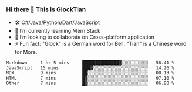 ### Hi there 👋 This is GlockTian

- 🛠️ C#/Java/Python/Dart/JavaScript
- 🌱 I’m currently learning Mern Stack
- 👯 I’m looking to collaborate on Cross-platform application
- ⚡ Fun fact: "Glock" is a German word for Bell. "Tian" is a Chinese word for More.


<!--START_SECTION:waka-->

```text
Markdown     1 hr 5 mins     ██████████████▓░░░░░░░░░░   58.41 %
JavaScript   15 mins         ███▓░░░░░░░░░░░░░░░░░░░░░   14.26 %
MDX          9 mins          ██░░░░░░░░░░░░░░░░░░░░░░░   08.13 %
HTML         7 mins          █▓░░░░░░░░░░░░░░░░░░░░░░░   07.10 %
Other        7 mins          █▓░░░░░░░░░░░░░░░░░░░░░░░   06.80 %
```

<!--END_SECTION:waka-->

<!--
**GlockTian/GlockTian** is a ✨ _special_ ✨ repository because its `README.md` (this file) appears on your GitHub profile.

Here are some ideas to get you started:

- 🔭 I’m currently working on ...
- 🌱 I’m currently learning ...
- 👯 I’m looking to collaborate on ...
- 🤔 I’m looking for help with ...
- 💬 Ask me about ...
- 📫 How to reach me: ...
- 😄 Pronouns: ...
- ⚡ Fun fact: ...
-->

